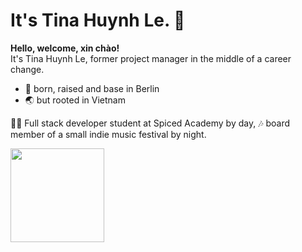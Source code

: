 # It's Tina Huynh Le. 🙂

**Hello, welcome, xin chào!**  
It's Tina Huynh Le, former project manager in the middle of a career change.   
- 📍 born, raised and base in Berlin
-  🌏 but rooted in Vietnam
  
🧑‍💻 Full stack developer student at Spiced Academy by day, 🎶 board member of a small indie music festival by night.  
  
<img src="giphyboth.gif" width="150">
